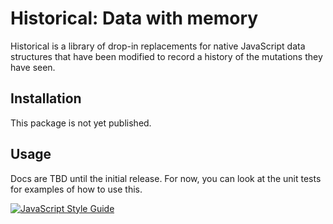 # Historical: Data with memory

Historical is a library of drop-in replacements for native JavaScript data structures that have been modified to record a history of the mutations they have seen.

## Installation

This package is not yet published.

## Usage

Docs are TBD until the initial release. For now, you can look at the unit tests for examples of how to use this.

[![JavaScript Style Guide](https://cdn.rawgit.com/standard/standard/master/badge.svg)](https://github.com/standard/standard)
